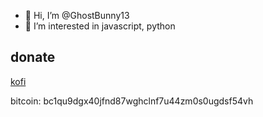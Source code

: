 - 👋 Hi, I’m @GhostBunny13
- 👀 I’m interested in javascript, python

## donate
[kofi](https://ko-fi.com/ghostb13)

bitcoin: bc1qu9dgx40jfnd87wghclnf7u44zm0s0ugdsf54vh


<!---
GhostBunny13/GhostBunny13 is a ✨ special ✨ repository because its `README.md` (this file) appears on your GitHub profile.
You can click the Preview link to take a look at your changes.
--->
